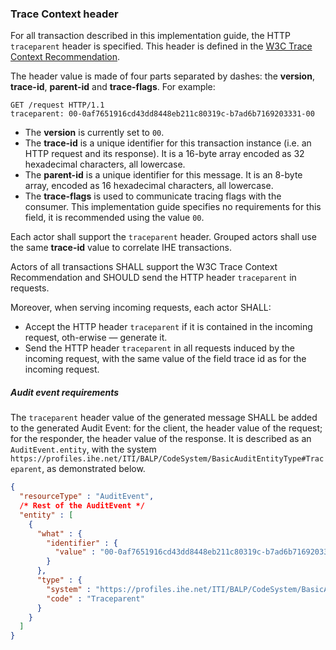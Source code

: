 ### Trace Context header

For all transaction described in this implementation guide, the HTTP `traceparent` header is specified. This header 
is defined in the [W3C Trace Context Recommendation](https://www.w3.org/TR/trace-context/).

The header value is made of four parts separated by dashes: the **version**, **trace-id**, **parent-id** and
**trace-flags**. For example:

```http
GET /request HTTP/1.1
traceparent: 00-0af7651916cd43dd8448eb211c80319c-b7ad6b7169203331-00
```

- The **version** is currently set to `00`.
- The **trace-id** is a unique identifier for this transaction instance (i.e. an HTTP request and its response).
  It is a 16-byte array encoded as 32 hexadecimal characters, all lowercase.
- The **parent-id** is a unique identifier for this message. It is an 8-byte array, encoded as 16 hexadecimal
  characters, all lowercase. 
- The **trace-flags** is used to communicate tracing flags with the consumer. This implementation guide specifies no
  requirements for this field, it is recommended using the value `00`.

Each actor shall support the `traceparent` header. Grouped actors shall use the same **trace-id** value to correlate
IHE transactions.

Actors of all transactions SHALL support the W3C Trace Context Recommendation and 
SHOULD send the HTTP header `traceparent` in requests.

Moreover, when serving incoming requests, each actor SHALL:
-	Accept the HTTP header `traceparent` if it is contained in the incoming request, oth-erwise — generate it.
-	Send the HTTP header `traceparent` in all requests induced by the incoming request, with the same value of the field trace id as for the incoming request.

##### Audit event requirements

The `traceparent` header value of the generated message SHALL be added to the generated Audit Event: for the client,
the header value of the request; for the responder, the header value of the response.
It is described as an `AuditEvent.entity`, with the system 
`https://profiles.ihe.net/ITI/BALP/CodeSystem/BasicAuditEntityType#Traceparent`, as demonstrated below.

```json
{
  "resourceType" : "AuditEvent",
  /* Rest of the AuditEvent */
  "entity" : [
    {
      "what" : {
        "identifier" : {
          "value" : "00-0af7651916cd43dd8448eb211c80319c-b7ad6b7169203331-00"
        }
      },
      "type" : {
        "system" : "https://profiles.ihe.net/ITI/BALP/CodeSystem/BasicAuditEntityType",
        "code" : "Traceparent"
      }
    }
  ]
}
```
